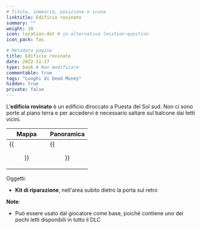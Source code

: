 ```yaml
---
# Titolo, sommario, posizione e icona
linktitle: Edificio rovinato
summary: ""
weight: 10
icon: location-dot # in alternativa location-question
icon_pack: fas

# Metadata pagina
title: Edificio rovinato
date: 2022-11-17
type: book # Non modificare
commentable: true
tags: "Luoghi di Dead Money"
hidden: true
private: false
---
```


<div class="fnv">

L'**edificio rovinato** è un edificio diroccato a Puesta del Sol sud. Non ci sono porte al piano terra e per accedervi è necessario saltare sul balcone dai tetti vicini.

| Mappa | Panoramica |
| ----- | ---------- |
|  {{<figure src="fnv/Ruined_building_loc.webp">}}     |  {{<figure src="fnv/Ruined_building.webp">}}          | 


Oggetti:
- **Kit di riparazione**, nell'area subito dietro la porta sul retro

**Note**:
- Può essere usato dal giocatore come base, poiché contiene uno dei pochi letti disponibili in tutto il DLC

</div>

